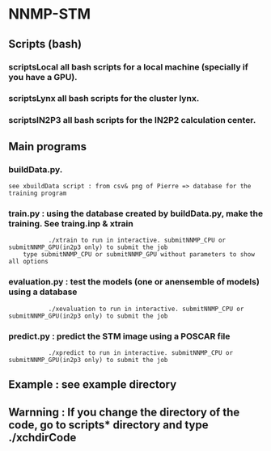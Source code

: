 # NNMP-STM

## Scripts (bash)
### scriptsLocal all bash scripts for a local machine (specially if you have a GPU).
### scriptsLynx all bash scripts for the cluster lynx.
### scriptsIN2P3 all bash scripts for the IN2P2 calculation center.

## Main programs
### buildData.py. 
	see xbuildData script : from csv& png of Pierre => database for the training program

### train.py : using the database created by buildData.py, make the training. See traing.inp & xtrain
               ./xtrain to run in interactive. submitNNMP_CPU or submitNNMP_GPU(in2p3 only) to submit the job
		type submitNNMP_CPU or submitNNMP_GPU without parameters to show all options

### evaluation.py : test the models (one or anensemble of models) using a database
               ./xevaluation to run in interactive. submitNNMP_CPU or submitNNMP_GPU(in2p3 only) to submit the job
### predict.py : predict the STM image using a POSCAR file
               ./xpredict to run in interactive. submitNNMP_CPU or submitNNMP_GPU(in2p3 only) to submit the job

## Example : see example directory

## Warnning : If you change the directory of the code, go to scripts* directory and type ./xchdirCode
